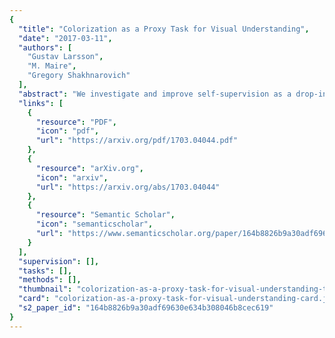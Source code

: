 ```yaml
---
{
  "title": "Colorization as a Proxy Task for Visual Understanding",
  "date": "2017-03-11",
  "authors": [
    "Gustav Larsson",
    "M. Maire",
    "Gregory Shakhnarovich"
  ],
  "abstract": "We investigate and improve self-supervision as a drop-in replacement for ImageNet pretraining, focusing on automatic colorization as the proxy task. Self-supervised training has been shown to be more promising for utilizing unlabeled data than other, traditional unsupervised learning methods. We build on this success and evaluate the ability of our self-supervised network in several contexts. On VOC segmentation and classification tasks, we present results that are state-of-the-art among methods not using ImageNet labels for pretraining representations. Moreover, we present the first in-depth analysis of self-supervision via colorization, concluding that formulation of the loss, training details and network architecture play important roles in its effectiveness. This investigation is further expanded by revisiting the ImageNet pretraining paradigm, asking questions such as: How much training data is needed? How many labels are needed? How much do features change when fine-tuned? We relate these questions back to self-supervision by showing that colorization provides a similarly powerful supervisory signal as various flavors of ImageNet pretraining.",
  "links": [
    {
      "resource": "PDF",
      "icon": "pdf",
      "url": "https://arxiv.org/pdf/1703.04044.pdf"
    },
    {
      "resource": "arXiv.org",
      "icon": "arxiv",
      "url": "https://arxiv.org/abs/1703.04044"
    },
    {
      "resource": "Semantic Scholar",
      "icon": "semanticscholar",
      "url": "https://www.semanticscholar.org/paper/164b8826b9a30adf69630e634b308046b8cec619"
    }
  ],
  "supervision": [],
  "tasks": [],
  "methods": [],
  "thumbnail": "colorization-as-a-proxy-task-for-visual-understanding-thumb.jpg",
  "card": "colorization-as-a-proxy-task-for-visual-understanding-card.jpg",
  "s2_paper_id": "164b8826b9a30adf69630e634b308046b8cec619"
}
---
```


